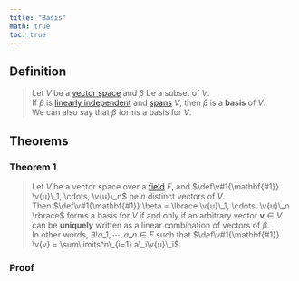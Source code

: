 ```yaml
---
title: "Basis"
math: true
toc: true
---
```


## Definition
>Let $V$ be a [vector space](notes/Vector%20space.md) and $\beta$ be a subset of $V$.\
>If $\beta$ is [linearly independent](notes/Linear%20independence.md) and [spans](notes/Span.md) $V$, then $\beta$ is a **basis** of $V$.\
>We can also say that $\beta$ forms a basis for $V$.

## Theorems
### Theorem 1
>Let $V$ be a vector space over a [field](notes/Field.md) $F$, and $\def\v#1{\mathbf{#1}} \v{u}\_1, \cdots, \v{u}\_n$ be $n$ distinct vectors of $V$.\
>Then $\def\v#1{\mathbf{#1}} \beta = \lbrace \v{u}\_1, \cdots, \v{u}\_n \rbrace$ forms a basis for $V$ if and only if an arbitrary vector $\mathbf{v} \in V$ can be **uniquely** written as a linear combination of vectors of $\beta$.\
>In other words, $\exists! a\_1, \cdots, a\_n \in F$ such that $\def\v#1{\mathbf{#1}} \v{v} = \sum\limits^n\_{i=1} a\_i\v{u}\_i$.

### Proof
